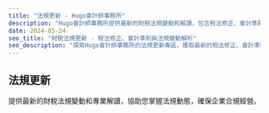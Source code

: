 ```yaml
---
title: "法規更新 - Hugo會計師事務所"
description: "Hugo會計師事務所提供最新的財稅法規變動和解讀，包含稅法修正、會計準則更新等資訊。"
date: 2024-05-24
seo_title: "財稅法規更新 - 稅法修正、會計準則與法規變動解析"
seo_description: "探索Hugo會計師事務所的法規更新專區，獲取最新的稅法修正、會計準則更新和法規變動解析，協助您掌握法規動態，確保企業合規經營。立即訪問 https://hugo-accounting.com/articles/legal-updates/ 獲取最新法規資訊。"
---
```


## 法規更新

提供最新的財稅法規變動和專業解讀，協助您掌握法規動態，確保企業合規經營。